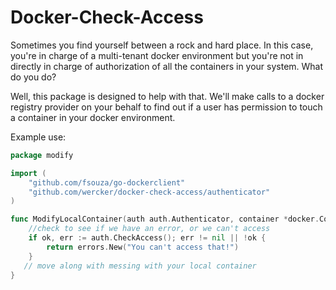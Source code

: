 # Docker-Check-Access

Sometimes you find yourself between a rock and hard place. In this case, you're in charge of a multi-tenant docker environment but you're not in directly in charge of authorization of all the containers in your system. What do you do?

Well, this package is designed to help with that. We'll make calls to a docker registry provider on your behalf to find out if a user has permission to touch a container in your docker environment.

Example use:

```go
package modify

import (
    "github.com/fsouza/go-dockerclient"
	"github.com/wercker/docker-check-access/authenticator"
)

func ModifyLocalContainer(auth auth.Authenticator, container *docker.Container) error {
    //check to see if we have an error, or we can't access
    if ok, err := auth.CheckAccess(); err != nil || !ok {
        return errors.New("You can't access that!")
    }
   // move along with messing with your local container
}
```
